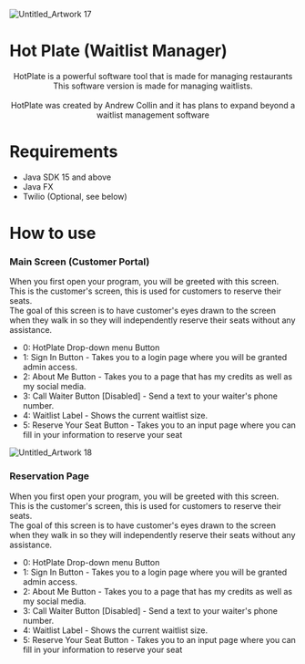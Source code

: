 ![Untitled_Artwork 17](https://user-images.githubusercontent.com/109395254/184273293-91bcf997-d268-4e04-9fa6-7501ce92a893.jpg)


# Hot Plate (Waitlist Manager)
<p align="center">
  HotPlate is a powerful software tool that is made for managing restaurants <br>
  This software version is made for managing waitlists. <br> <br>
  HotPlate was created by Andrew Collin and it has plans to expand beyond a waitlist management software
</p>

# Requirements
<ul>
  <li>Java SDK 15 and above</li>
  <li>Java FX</li>
  <li>Twilio (Optional, see below)</li>
</ul>

<h1> How to use </h1>
<h3> Main Screen (Customer Portal)</h3>
  When you first open your program, you will be greeted with this screen. This is the customer's screen, this is used for customers to reserve their seats. <br>
  The goal of this screen is to have customer's eyes drawn to the screen when they walk in so they will independently reserve their seats without any assistance.
  <ul>
  <li>0: HotPlate Drop-down menu Button</li>
  <li>1: Sign In Button - Takes you to a login page where you will be granted admin access. </li>
  <li>2: About Me Button - Takes you to a page that has my credits as well as my social media.</li>
  <li>3: Call Waiter Button [Disabled] - Send a text to your waiter's phone number. </li>
  <li>4: Waitlist Label - Shows the current waitlist size. </li>
  <li>5: Reserve Your Seat Button - Takes you to an input page where you can fill in your information to reserve your seat</li>
</ul>

![Untitled_Artwork 18](https://user-images.githubusercontent.com/109395254/184273779-28d0263f-5ae3-4352-b1c0-85cfac26fa87.jpg)

<h3> Reservation Page </h3>
  When you first open your program, you will be greeted with this screen. This is the customer's screen, this is used for customers to reserve their seats. <br>
  The goal of this screen is to have customer's eyes drawn to the screen when they walk in so they will independently reserve their seats without any assistance.
  <ul>
  <li>0: HotPlate Drop-down menu Button</li>
  <li>1: Sign In Button - Takes you to a login page where you will be granted admin access. </li>
  <li>2: About Me Button - Takes you to a page that has my credits as well as my social media.</li>
  <li>3: Call Waiter Button [Disabled] - Send a text to your waiter's phone number. </li>
  <li>4: Waitlist Label - Shows the current waitlist size. </li>
  <li>5: Reserve Your Seat Button - Takes you to an input page where you can fill in your information to reserve your seat</li>
</ul>
<br>





